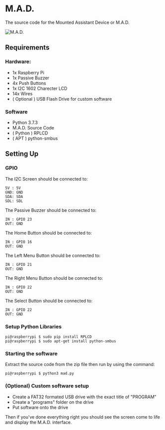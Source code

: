 # M.A.D.
The source code for the Mounted Assistant Device or M.A.D.

![M.A.D.](https://i.imgur.com/ptwvlgA.png)

## Requirements
### Hardware:
- 1x Raspberry Pi
- 1x Passive Buzzer
- 4x Push Buttons
- 1x I2C 1602 Charecter LCD
- 14x Wires
- ( Optional ) USB Flash Drive for custom software

### Software
- Python 3.7.3
- M.A.D. Source Code
- ( Python ) RPLCD
- ( APT ) python-smbus

## Setting Up
### GPIO
The I2C Screen should be connected to:
```
5V : 5V
GND: GND
SDA: SDA
SDL: SDL
```
The Passive Buzzer should be connected to:
```
IN : GPIO 23
OUT: GND
```
The Home Button should be connected to:
```
IN : GPIO 16
OUT: GND
```
The Left Menu Button should be connected to:
```
IN : GPIO 21
OUT: GND
```
The Right Menu Button should be connected to:
```
IN : GPIO 22
OUT: GND
```

The Select Button should be connected to:
```
IN : GPIO 22
OUT: GND
```

### Setup Python Libraries
```console
pi@raspberrypi $ sudo pip install RPLCD
pi@raspberrypi $ sudo apt-get install python-smbus
```

### Starting the software
Extract the source code from the zip file then run by using the command:
```console
pi@raspberrypi $ python3 mad.py
```

### (Optional) Custom software setup
 - Create a FAT32 formated USB drive with the exact title of "PROGRAM"
 - Create a "programs" folder on the drive
 - Put software onto the drive
 

Then if you've done everything right you should see the screen come to life and display the M.A.D. interface.
